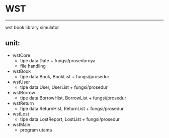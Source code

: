 # WST
---
wst book library simulator
## unit:
- wstCore
	- tipe data Date + fungsi/prosedurnya
	- file handling
- wstBook
	- tipe data Book, BookList + fungsi/prosedur
- wstUser
	- tipe data User, UserList + fungsi/prosedur
- wstBorrow
	- tipe data BorrowHist, BorrowList + fungsi/prosedur
- wstReturn
	- tipe data ReturnHist, ReturnList + fungsi/prosedur
- wstLost
	- tipe data LostReport, LostList + fungsi/prosedur
- wstMain
	- program utama
